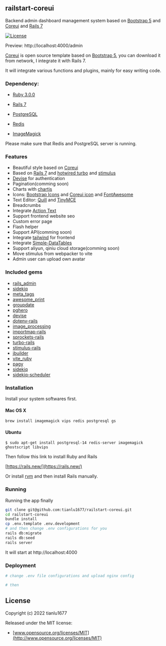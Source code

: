 ## railstart-coreui

Backend admin dashboard management system based on [Bootstrap 5](https://getbootstrap.com/) and [Coreui](https://coreui.io/) and [Rails 7](https://rubyonrails.org/)

[![License](http://img.shields.io/badge/license-MIT-green.svg?style=flat)](https://github.com/tianlu1677/railstart-coreui/blob/master/LICENSE)

Preview: http://localhost:4000/admin


[Coreui](https://coreui.io/) is open source template based on [Bootstrap 5](https://getbootstrap.com/), you can download it from network, I integrate it with Rails 7.

It will integrate various functions and plugins, mainly for easy writing code.

### Dependency:

- [Ruby 3.0.0](https://www.ruby-lang.org/)

- [Rails 7](https://rubyonrails.org/)

- [PostgreSQL](https://www.postgresql.org/)

- [Redis](https://redis.io/)

- [ImageMagick](https://imagemagick.org/index.php)

Please make sure that Redis and PostgreSQL server is running.

### Features

- Beautiful style based on [Coreui](https://coreui.io)
- Based on [Rails 7](https://rubyonrails.org/) and [hotwired turbo](https://turbo.hotwired.dev/) and [stimulus](https://stimulus.hotwired.dev/)
- [Devise](https://github.com/heartcombo/devise) for authentication
- Pagination(comming soon)
- Charts with [chartjs](https://www.chartjs.org/) 
- Icons: [Bootstrap Icons](https://icons.getbootstrap.com/) and [Coreui icon](https://icons.coreui.io/icons/) and [FontAwesome](https://fontawesome.com/)
- Text Editor: [Quill](https://www.quill.org/) and [TinyMCE](https://www.tiny.cloud/)
- Breadcrumbs
- Integrate [Action Text](https://guides.rubyonrails.org/action_text_overview.html)
- Support frontend website seo
- Custom error page
- Flash helper
- Support API(comming soon)
- Integrate [tailwind](https://tailwindcss.com/) for frontend
- Integrate [Simple-DataTables](https://github.com/fiduswriter/Simple-DataTables)
- Support aliyun, qiniu cloud storage(comming soon)
- Move stimulus from webpacker to vite
- Admin user can upload own avatar

### Included gems

- [rails_admin](https://github.com/railsadminteam/rails_admin)
- [sidekiq](https://github.com/mperham/sidekiq)
- [meta_tags](https://github.com/kpumuk/meta-tags)
- [awesome_print](https://github.com/awesome-print/awesome_print)
- [groupdate](https://github.com/ankane/groupdate)
- [pghero](https://github.com/ankane/pghero)
- [devise](https://github.com/heartcombo/devise)
- [dotenv-rails](https://github.com/bkeepers/dotenv)
- [image_processing](https://github.com/janko/image_processing)
- [importmap-rails](https://github.com/rails/importmap-rails)
- [sprockets-rails](https://github.com/rails/sprockets-rails)
- [turbo-rails](https://github.com/hotwired/turbo-rails)
- [stimulus-rails](https://github.com/hotwired/stimulus-rails)
- [jbuilder](https://github.com/rails/jbuilder)
- [vite_ruby](https://github.com/ElMassimo/vite_ruby)
- [pagy](#)
- [sidekiq](#)
- [sidekiq-scheduler](#)


### Installation

Install your system softwares first.

#### Mac OS X

```
brew install imagemagick vips redis postgresql gs
```

#### Ubuntu

```
$ sudo apt-get install postgresql-14 redis-server imagemagick ghostscript libvips
```

Then follow this link to install Ruby and Rails

[https://rails.new/](https://rails.new/)

Or install [rvm](https://rvm.io/) and then install Rails manually.

### Running

Running the app finally

```bash
git clone git@github.com:tianlu1677/railstart-coreui.git
cd railstart-coreui
bundle install
cp .env.template .env.development
# and then change .env configurations for you
rails db:migrate
rails db:seed
rails server
```

It will start at http://localhost:4000

### Deployment

```bash
# change .env file configurations and upload nginx config

# then

```


## License

Copyright (c) 2022 tianlu1677

Released under the MIT license:

- [www.opensource.org/licenses/MIT](http://www.opensource.org/licenses/MIT)
